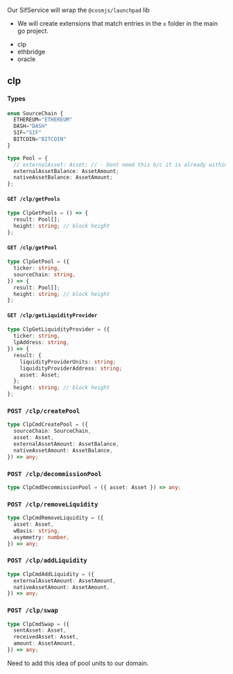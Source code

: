 Our SifService will wrap the `@cosmjs/launchpad` lib

- We will create extensions that match entries in the `x` folder in the main go project.

* clp
* ethbridge
* oracle

## clp

#### Types

```ts
enum SourceChain {
  ETHEREUM="ETHEREUM"
  DASH="DASH"
  SIF="SIF"
  BITCOIN="BITCOIN"
}
```

```ts
type Pool = {
  // externalAsset: Asset; // - Dont need this b/c it is already within the AssetAmount type
  externalAssetBalance: AssetAmount;
  nativeAssetBalance: AssetAmount;
};
```

#### `GET /clp/getPools`

```ts
type ClpGetPools = () => {
  result: Pool[];
  height: string; // block height
};
```

#### `GET /clp/getPool`

```ts
type ClpGetPool = ({
  ticker: string,
  sourceChain: string,
}) => {
  result: Pool[];
  height: string; // block height
};
```

#### `GET /clp/getLiquidityProvider`

```ts
type ClpGetLiquidityProvider = ({
  ticker: string,
  lpAddress: string,
}) => {
  result: {
    liquidityProviderUnits: string;
    liquidityProviderAddress: string;
    asset: Asset;
  };
  height: string; // block height
};
```

### `POST /clp/createPool`

```ts
type ClpCmdCreatePool = ({
  sourceChain: SourceChain,
  asset: Asset,
  externalAssetAmount: AssetBalance,
  nativeAssetAmount: AssetBalance,
}) => any;
```

### `POST /clp/decommissionPool`

```ts
type ClpCmdDecommissionPool = ({ asset: Asset }) => any;
```

### `POST /clp/removeLiquidity`

```ts
type ClpCmdRemoveLiquidity = ({
  asset: Asset,
  wBasis: string,
  asymmetry: number,
}) => any;
```

### `POST /clp/addLiquidity`

```ts
type ClpCmdAddLiquidity = ({
  externalAssetAmount: AssetAmount,
  nativeAssetAmount: AssetAmount,
}) => any;
```

### `POST /clp/swap`

```ts
type ClpCmdSwap = ({
  sentAsset: Asset,
  receivedAsset: Asset,
  amount: AssetAmount,
}) => any;
```

Need to add this idea of pool units to our domain.
